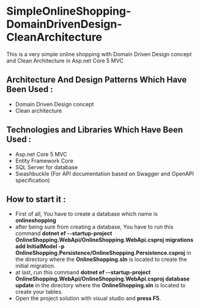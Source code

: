 # SimpleOnlineShopping-DomainDrivenDesign-CleanArchitecture
This is a very simple online shopping with Domain Driven Design concept and Clean Architecture in Asp.net Core 5 MVC

## Architecture And Design Patterns Which Have Been Used :
* Domain Driven Design concept
* Clean architecture

## Technologies and Libraries Which Have Been Used :
* Asp.net Core 5 MVC
* Entity Framework Core
* SQL Server for database
* Swashbuckle (For API documentation based on Swagger and OpenAPI specification)

## How to start it : 
* First of all, You have to create a database which name is **onlineshopping**
* after being sure from creating a database, You have to run this command **dotnet ef --startup-project OnlineShopping.WebApi/OnlineShopping.WebApi.csproj migrations add InitialModel -p OnlineShopping.Persistence/OnlineShopping.Persistence.csproj** in the directory where the **OnlineShopping.sln** is located to create the initial migration.
* at last, run this command **dotnet ef --startup-project OnlineShopping.WebApi/OnlineShopping.WebApi.csproj database update** in the directory where the **OnlineShopping.sln** is located to create your tables.
* Open the project solution with visual studio and **press F5**.
